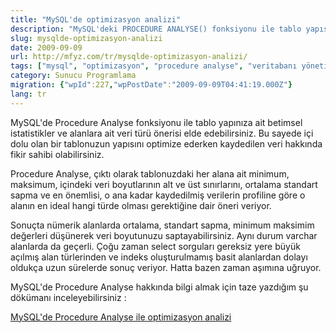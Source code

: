 ```yaml
---
title: "MySQL'de optimizasyon analizi"
description: "MySQL'deki PROCEDURE ANALYSE() fonksiyonu ile tablo yapısı optimizasyonu için istatistiksel veri ve ideal alan türü önerileri alma hakkında bir giriş yazısı."
slug: mysqlde-optimizasyon-analizi
date: 2009-09-09
url: http://mfyz.com/tr/mysqlde-optimizasyon-analizi/
tags: ["mysql", "optimizasyon", "procedure analyse", "veritabanı yönetimi", "sql"]
category: Sunucu Programlama
migration: {"wpId":227,"wpPostDate":"2009-09-09T04:41:19.000Z"}
lang: tr
---
```


MySQL'de Procedure Analyse fonksiyonu ile tablo yapınıza ait betimsel istatistikler ve alanlara ait veri türü önerisi elde edebilirsiniz. Bu sayede içi dolu olan bir tablonuzun yapısını optimize ederken kaydedilen veri hakkında fikir sahibi olabilirsiniz.

Procedure Analyse, çıktı olarak tablonuzdaki her alana ait minimum, maksimum, içindeki veri boyutlarının alt ve üst sınırlarını, ortalama standart sapma ve en önemlisi, o ana kadar kaydedilmiş verilerin profiline göre o alanın en ideal hangi türde olması gerektiğine dair öneri veriyor.

Sonuçta nümerik alanlarda ortalama, standart sapma, minimum maksimim değerleri düşünerek veri boyutunuzu saptayabilirsiniz. Aynı durum varchar alanlarda da geçerli. Çoğu zaman select sorguları gereksiz yere büyük açılmış alan türlerinden ve indeks oluşturulmamış basit alanlardan dolayı oldukça uzun sürelerde sonuç veriyor. Hatta bazen zaman aşımına uğruyor.

MySQL'de Procedure Analyse hakkında bilgi almak için taze yazdığım şu dökümanı inceleyebilirsiniz :

[MySQL'de Procedure Analyse ile optimizasyon analizi](/mysqlde-procedure-analyse-ile-optimizasyon-analizi/)